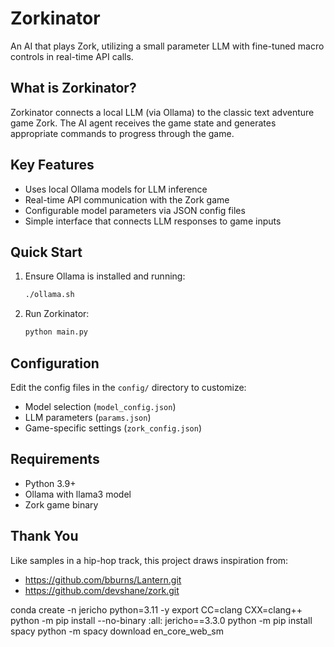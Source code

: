 # Zorkinator

An AI that plays Zork, utilizing a small parameter LLM with fine-tuned macro controls in real-time API calls.

## What is Zorkinator?

Zorkinator connects a local LLM (via Ollama) to the classic text adventure game Zork. The AI agent receives the game state and generates appropriate commands to progress through the game.

## Key Features

- Uses local Ollama models for LLM inference
- Real-time API communication with the Zork game
- Configurable model parameters via JSON config files
- Simple interface that connects LLM responses to game inputs

## Quick Start

1. Ensure Ollama is installed and running:
   ```bash
   ./ollama.sh
   ```

2. Run Zorkinator:
   ```bash
   python main.py
   ```

## Configuration

Edit the config files in the `config/` directory to customize:
- Model selection (`model_config.json`)
- LLM parameters (`params.json`)
- Game-specific settings (`zork_config.json`)

## Requirements

- Python 3.9+
- Ollama with llama3 model
- Zork game binary

## Thank You

Like samples in a hip-hop track, this project draws inspiration from:
- https://github.com/bburns/Lantern.git
- https://github.com/devshane/zork.git



conda create -n jericho python=3.11 -y
export CC=clang CXX=clang++
python -m pip install --no-binary :all: jericho==3.3.0
python -m pip install spacy
python -m spacy download en_core_web_sm